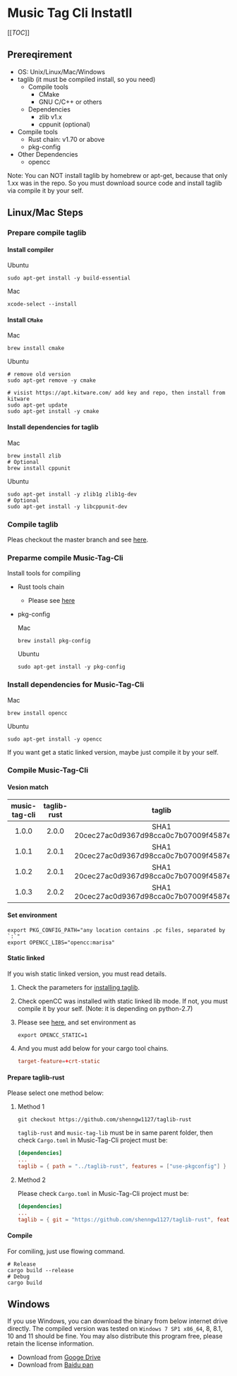 # Music Tag Cli Instatll

[[_TOC_]]

## Prereqirement

- OS: Unix/Linux/Mac/Windows
- taglib (it must be compiled install, so you need)
  - Compile tools
    - CMake
    - GNU C/C++ or others
  - Dependencies
    - zlib v1.x
    - cppunit (optional)
- Compile tools
  - Rust chain: v1.70 or above
  - pkg-config
- Other Dependencies
  - opencc

Note: You can NOT install taglib by homebrew or apt-get, because that only 1.xx was in the repo. So you must download source code and install taglib via compile it by your self.

## Linux/Mac Steps

### Prepare compile taglib

#### Install compiler

Ubuntu

```shell
sudo apt-get install -y build-essential
```

Mac

```shell
xcode-select --install
```

#### Install `CMake`

Mac

```shell
brew install cmake
```

Ubuntu

```shell
# remove old version
sudo apt-get remove -y cmake

# visist https://apt.kitware.com/ add key and repo, then install from kitware
sudo apt-get update
sudo apt-get install -y cmake
```

#### Install dependencies for taglib

Mac

```shell
brew install zlib
# Optional
brew install cppunit
```

Ubuntu

```shell
sudo apt-get install -y zlib1g zlib1g-dev
# Optional
sudo apt-get install -y libcppunit-dev
```

### Compile taglib

Pleas checkout the master branch and see [here](https://github.com/taglib/taglib/blob/master/INSTALL.md).

### Preparme compile Music-Tag-Cli

Install tools for compiling

- Rust tools chain
  - Please see [here](https://www.rust-lang.org/tools/install)
- pkg-config

    Mac

    ```shell
    brew install pkg-config
    ```

    Ubuntu

    ```shell
    sudo apt-get install -y pkg-config
    ```

### Install dependencies for Music-Tag-Cli

Mac

```shell
brew install opencc
```

Ubuntu

```shell
sudo apt-get install -y opencc
```

If you want get a static linked version, maybe just compile it by your self.

### Compile Music-Tag-Cli

#### Vesion match

| music-tag-cli | taglib-rust |                    taglib                     |
|:-------------:|:-----------:|:---------------------------------------------:|
|     1.0.0     |    2.0.0    | SHA1 20cec27ac0d9367d98cca0c7b07009f4587e1c6d |
|     1.0.1     |    2.0.1    | SHA1 20cec27ac0d9367d98cca0c7b07009f4587e1c6d |
|     1.0.2     |    2.0.1    | SHA1 20cec27ac0d9367d98cca0c7b07009f4587e1c6d |
|     1.0.3     |    2.0.2    | SHA1 20cec27ac0d9367d98cca0c7b07009f4587e1c6d |

#### Set environment

```shell
export PKG_CONFIG_PATH="any location contains .pc files, separated by `:`"
export OPENCC_LIBS="opencc:marisa"
```

#### Static linked

If you wish static linked version, you must read details.

1. Check the parameters for [installing taglib](https://github.com/taglib/taglib/blob/master/INSTALL.md).
2. Check openCC was installed with static linked lib mode. If not, you must compile it by your self. (Note: it is depending on python-2.7)
3. Please see [here](https://github.com/magiclen/opencc-rust), and set environment as

    ```shell
    export OPENCC_STATIC=1
    ```

4. And you must add below for your cargo tool chains.

    ```toml
    target-feature=+crt-static
    ```

#### Prepare taglib-rust

Please select one method below:

1. Method 1

    ```shell
    git checkout https://github.com/shenngw1127/taglib-rust
    ```

    `taglib-rust` and `music-tag-lib` must be in same parent folder, then check `Cargo.toml` in Music-Tag-Cli project must be:

    ```toml
    [dependencies]
    ...
    taglib = { path = "../taglib-rust", features = ["use-pkgconfig"] }
    ```

2. Method 2

    Please check `Cargo.toml` in Music-Tag-Cli project must be:

    ```toml
    [dependencies]
    ...
    taglib = { git = "https://github.com/shenngw1127/taglib-rust", features = ["use-pkgconfig"] }
    ```

#### Compile

For comiling, just use flowing command.

```shell
# Release
cargo build --release
# Debug
cargo build
```

## Windows

If you use Windows, you can download the binary from below internet drive directly. The compiled version was tested on `Windows 7 SP1 x86_64`, 8, 8.1, 10 and 11 should be fine. You may also distribute this program free,  please retain the license information.

- Download from [Googe Drive](https://drive.google.com/drive/folders/1bil1Kk-gBq7naRsaA4H8bHkvtJ_xYv7d?usp=sharing)
- Download from [Baidu pan](https://pan.baidu.com/s/1sMSg9QTgC5QcoCsqaac4dQ?pwd=3crt)
